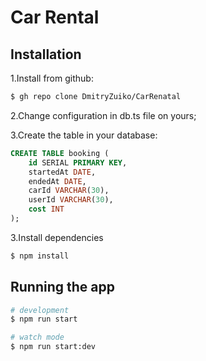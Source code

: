 # Car Rental

## Installation

1.Install from github:
```bash
$ gh repo clone DmitryZuiko/CarRenatal
```
2.Change configuration in db.ts file on yours; 

3.Create the table in your database:
```sql
CREATE TABLE booking (
    id SERIAL PRIMARY KEY,
    startedAt DATE,
    endedAt DATE,
    carId VARCHAR(30), 
    userId VARCHAR(30),
    cost INT
);
```

3.Install dependencies
```bash
$ npm install
```

## Running the app

```bash
# development
$ npm run start

# watch mode
$ npm run start:dev
```


